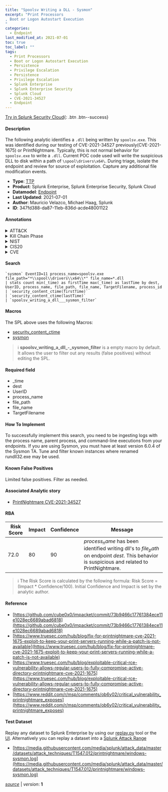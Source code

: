 ```yaml
---
title: "Spoolsv Writing a DLL - Sysmon"
excerpt: "Print Processors
, Boot or Logon Autostart Execution
"
categories:
  - Endpoint
last_modified_at: 2021-07-01
toc: true
toc_label: ""
tags:
  - Print Processors
  - Boot or Logon Autostart Execution
  - Persistence
  - Privilege Escalation
  - Persistence
  - Privilege Escalation
  - Splunk Enterprise
  - Splunk Enterprise Security
  - Splunk Cloud
  - CVE-2021-34527
  - Endpoint
---
```




[Try in Splunk Security Cloud](https://www.splunk.com/en_us/products/cyber-security.html){: .btn .btn--success}

#### Description

The following analytic identifies a `.dll` being written by `spoolsv.exe`. This was identified during our testing of CVE-2021-34527 previously(CVE-2021-1675) or PrintNightmare. Typically, this is not normal behavior for `spoolsv.exe` to write a `.dll`. Current POC code used will write the suspicious DLL to disk within a path of `\spool\drivers\x64\`. During triage, isolate the endpoint and review for source of exploitation. Capture any additional file modification events.

- **Type**: [TTP](https://github.com/splunk/security_content/wiki/Detection-Analytic-Types)
- **Product**: Splunk Enterprise, Splunk Enterprise Security, Splunk Cloud
- **Datamodel**: [Endpoint](https://docs.splunk.com/Documentation/CIM/latest/User/Endpoint)
- **Last Updated**: 2021-07-01
- **Author**: Mauricio Velazco, Michael Haag, Splunk
- **ID**: 347fd388-da87-11eb-836d-acde48001122


#### Annotations

<details>
  <summary>ATT&CK</summary>

<div markdown="1">


| ID             | Technique        |  Tactic             |
| -------------- | ---------------- |-------------------- |
| [T1547.012](https://attack.mitre.org/techniques/T1547/012/) | Print Processors | Persistence, Privilege Escalation |

| [T1547](https://attack.mitre.org/techniques/T1547/) | Boot or Logon Autostart Execution | Persistence, Privilege Escalation |

</div>
</details>


<details>
  <summary>Kill Chain Phase</summary>

<div markdown="1">

* Exploitation


</div>
</details>


<details>
  <summary>NIST</summary>

<div markdown="1">



</div>
</details>

<details>
  <summary>CIS20</summary>

<div markdown="1">



</div>
</details>

<details>
  <summary>CVE</summary>

<div markdown="1">
| ID          | Summary | [CVSS](https://nvd.nist.gov/vuln-metrics/cvss) |
| ----------- | ----------- | -------------- |
| [CVE-2021-34527](https://nvd.nist.gov/vuln/detail/CVE-2021-34527) | Windows Print Spooler Remote Code Execution Vulnerability | 9.0 |



</div>
</details>

#### Search 

```
`sysmon` EventID=11 process_name=spoolsv.exe file_path="*\\spool\\drivers\\x64\\*" file_name=*.dll 
| stats count min(_time) as firstTime max(_time) as lastTime by dest, UserID, process_name, file_path, file_name, TargetFilename, process_id 
| `security_content_ctime(firstTime)` 
| `security_content_ctime(lastTime)` 
| `spoolsv_writing_a_dll___sysmon_filter`
```

#### Macros
The SPL above uses the following Macros:
* [security_content_ctime](https://github.com/splunk/security_content/blob/develop/macros/security_content_ctime.yml)
* [sysmon](https://github.com/splunk/security_content/blob/develop/macros/sysmon.yml)

> :information_source:
> **spoolsv_writing_a_dll_-_sysmon_filter** is a empty macro by default. It allows the user to filter out any results (false positives) without editing the SPL.

#### Required field
* _time
* dest
* UserID
* process_name
* file_path
* file_name
* TargetFilename


#### How To Implement
To successfully implement this search, you need to be ingesting logs with the process name, parent process, and command-line executions from your endpoints. If you are using Sysmon, you must have at least version 6.0.4 of the Sysmon TA. Tune and filter known instances where renamed rundll32.exe may be used.

#### Known False Positives
Limited false positives. Filter as needed.

#### Associated Analytic story
* [PrintNightmare CVE-2021-34527](/stories/printnightmare_cve-2021-34527)




#### RBA

| Risk Score  | Impact      | Confidence   | Message      |
| ----------- | ----------- |--------------|--------------|
| 72.0 | 80 | 90 | $process_name$ has been identified writing dll's to $file_path$ on endpoint $dest$. This behavior is suspicious and related to PrintNightmare. |


> :information_source:
> The Risk Score is calculated by the following formula: Risk Score = (Impact * Confidence/100). Initial Confidence and Impact is set by the analytic author. 

#### Reference

* [https://github.com/cube0x0/impacket/commit/73b9466c17761384ece11e1028ec6689abad6818](https://github.com/cube0x0/impacket/commit/73b9466c17761384ece11e1028ec6689abad6818)
* [https://www.truesec.com/hub/blog/fix-for-printnightmare-cve-2021-1675-exploit-to-keep-your-print-servers-running-while-a-patch-is-not-available](https://www.truesec.com/hub/blog/fix-for-printnightmare-cve-2021-1675-exploit-to-keep-your-print-servers-running-while-a-patch-is-not-available)
* [https://www.truesec.com/hub/blog/exploitable-critical-rce-vulnerability-allows-regular-users-to-fully-compromise-active-directory-printnightmare-cve-2021-1675](https://www.truesec.com/hub/blog/exploitable-critical-rce-vulnerability-allows-regular-users-to-fully-compromise-active-directory-printnightmare-cve-2021-1675)
* [https://www.reddit.com/r/msp/comments/ob6y02/critical_vulnerability_printnightmare_exposes](https://www.reddit.com/r/msp/comments/ob6y02/critical_vulnerability_printnightmare_exposes)



#### Test Dataset
Replay any dataset to Splunk Enterprise by using our [replay.py](https://github.com/splunk/attack_data#using-replaypy) tool or the [UI](https://github.com/splunk/attack_data#using-ui).
Alternatively you can replay a dataset into a [Splunk Attack Range](https://github.com/splunk/attack_range#replay-dumps-into-attack-range-splunk-server)


* [https://media.githubusercontent.com/media/splunk/attack_data/master/datasets/attack_techniques/T1547.012/printnightmare/windows-sysmon.log](https://media.githubusercontent.com/media/splunk/attack_data/master/datasets/attack_techniques/T1547.012/printnightmare/windows-sysmon.log)



[*source*](https://github.com/splunk/security_content/tree/develop/detections/endpoint/spoolsv_writing_a_dll___sysmon.yml) \| *version*: **1**